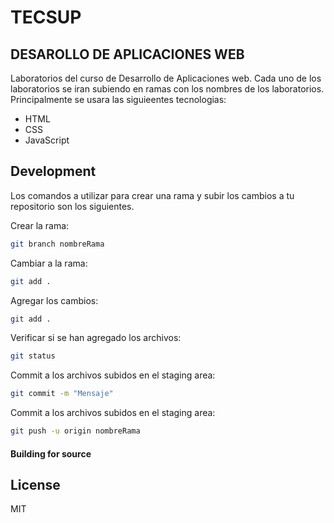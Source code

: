 # TECSUP
## DESAROLLO DE APLICACIONES WEB 

Laboratorios del curso de Desarrollo de Aplicaciones web. Cada uno de los laboratorios se iran subiendo en ramas con los
nombres de los laboratorios. Principalmente se usara las siguieentes tecnologias:

- HTML
- CSS
- JavaScript

## Development

Los comandos a utilizar para crear una rama y subir los cambios a tu repositorio son los siguientes. 

Crear la rama:

```sh
git branch nombreRama
```

Cambiar a la rama:

```sh
git add .
```

Agregar los cambios:

```sh
git add .
```

Verificar si se han agregado los archivos:

```sh
git status 
```

Commit a los archivos subidos en el staging area:

```sh
git commit -m "Mensaje"
```

Commit a los archivos subidos en el staging area:

```sh
git push -u origin nombreRama
```

#### Building for source
## License
MIT




